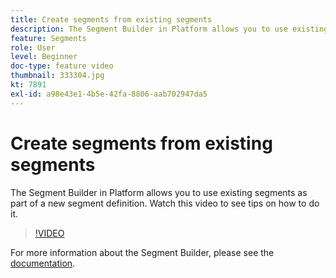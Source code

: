```yaml
---
title: Create segments from existing segments
description: The Segment Builder in Platform allows you to use existing segments as part of a new segment definition. Watch this video to see tips on how to do it.
feature: Segments
role: User
level: Beginner
doc-type: feature video
thumbnail: 333304.jpg
kt: 7891
exl-id: a98e43e1-4b5e-42fa-8806-aab702947da5
---
```

# Create segments from existing segments

The Segment Builder in Platform allows you to use existing segments as part of a new segment definition. Watch this video to see tips on how to do it.

>[!VIDEO](https://video.tv.adobe.com/v/333304/?quality=12&learn=on)

For more information about the Segment Builder, please see the [documentation](https://experienceleague.adobe.com/docs/experience-platform/segmentation/ui/segment-builder.html?lang=en#audiences).
